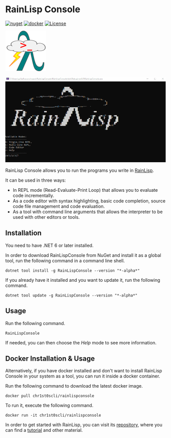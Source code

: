 # RainLisp Console

[![nuget](https://img.shields.io/nuget/vpre/RainLispConsole?color=blue)](https://www.nuget.org/packages/RainLispConsole/)
[![docker](https://img.shields.io/docker/v/chr1st0scli/rainlispconsole?label=docker%20version)](https://hub.docker.com/r/chr1st0scli/rainlispconsole)
[![License](https://img.shields.io/github/license/chr1st0scli/rainlispconsole)](LICENSE.txt)

![RainLisp Console](RainLispConsole/Images/RainLisp-Colored-128x128.png)

![RainLisp Console Demo](RainLispConsole/Images/RainLispConsole.gif)

RainLisp Console allows you to run the programs you write in [RainLisp](https://github.com/chr1st0scli/RainLisp).

It can be used in three ways:

- In REPL mode (Read-Evaluate-Print Loop) that allows you to evaluate code incrementally.
- As a code editor with syntax highlighting, basic code completion, source code file management and code evaluation.
- As a tool with command line arguments that allows the interpreter to be used with other editors or tools.

## Installation
You need to have .NET 6 or later installed.

In order to download RainLispConsole from NuGet and install it as a global tool, run the following command in a command line shell.
```
dotnet tool install -g RainLispConsole --version "*-alpha*"
```

If you already have it installed and you want to update it, run the following command.
```
dotnet tool update -g RainLispConsole --version "*-alpha*"
```

## Usage
Run the following command.
```
RainLispConsole
```
If needed, you can then choose the *Help* mode to see more information.

## Docker Installation & Usage
Alternatively, if you have docker installed and don't want to install RainLisp Console in your system as a tool,
you can run it inside a docker container.

Run the following command to download the latest docker image.
```
docker pull chr1st0scli/rainlispconsole
```

To run it, execute the following command.
```
docker run -it chr1st0scli/rainlispconsole
```

In order to get started with RainLisp, you can visit its [repository](https://github.com/chr1st0scli/RainLisp), where you can find
a [tutorial](https://github.com/chr1st0scli/RainLisp/blob/master/RainLisp/Docs/quick-start.md) and other material.
